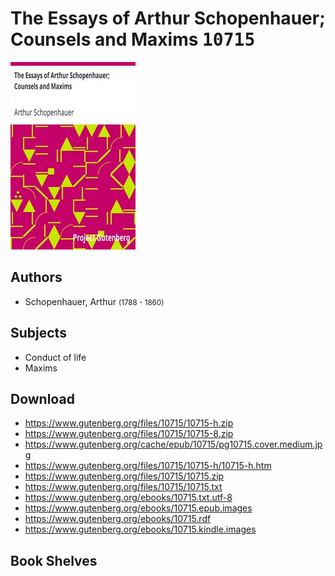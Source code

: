 # The Essays of Arthur Schopenhauer; Counsels and Maxims <kbd>10715</kbd>

![](./cover.medium.jpg "")

## Authors


 - Schopenhauer, Arthur <small>(1788 - 1860)</small>

## Subjects


 - Conduct of life
 - Maxims

## Download


 - https://www.gutenberg.org/files/10715/10715-h.zip
 - https://www.gutenberg.org/files/10715/10715-8.zip
 - https://www.gutenberg.org/cache/epub/10715/pg10715.cover.medium.jpg
 - https://www.gutenberg.org/files/10715/10715-h/10715-h.htm
 - https://www.gutenberg.org/files/10715/10715.zip
 - https://www.gutenberg.org/files/10715/10715.txt
 - https://www.gutenberg.org/ebooks/10715.txt.utf-8
 - https://www.gutenberg.org/ebooks/10715.epub.images
 - https://www.gutenberg.org/ebooks/10715.rdf
 - https://www.gutenberg.org/ebooks/10715.kindle.images

## Book Shelves


